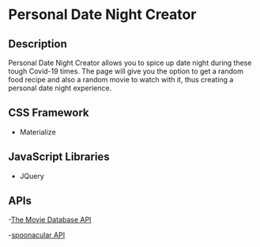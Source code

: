 # Personal Date Night Creator

## Description

Personal Date Night Creator allows you to spice up date night during these tough Covid-19 times.
The page will give you the option to get a random food recipe and also a random movie to watch with it, thus 
creating a personal date night experience.

## CSS Framework

- Materialize

## JavaScript Libraries

- JQuery

## APIs

-[The Movie Database API](https://developers.themoviedb.org/3 "The Movie Database API")

-[spoonacular API](https://spoonacular.com/food-api "spoonacular")
